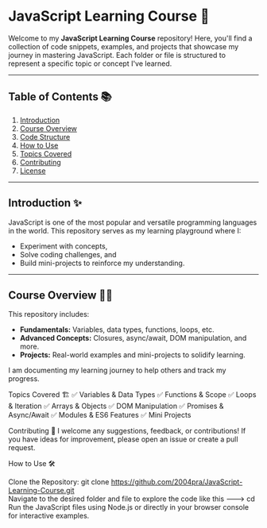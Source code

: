 # JavaScript Learning Course 🚀  

Welcome to my **JavaScript Learning Course** repository! Here, you'll find a collection of code snippets, examples, and projects that showcase my journey in mastering JavaScript. Each folder or file is structured to represent a specific topic or concept I've learned.  

---

## Table of Contents 📚  

1. [Introduction](#introduction)  
2. [Course Overview](#course-overview)  
3. [Code Structure](#code-structure)  
4. [How to Use](#how-to-use)  
5. [Topics Covered](#topics-covered)  
6. [Contributing](#contributing)  
7. [License](#license)  

---

## Introduction ✨  

JavaScript is one of the most popular and versatile programming languages in the world. This repository serves as my learning playground where I:  

- Experiment with concepts,  
- Solve coding challenges, and  
- Build mini-projects to reinforce my understanding.  

---

## Course Overview 🧑‍💻  

This repository includes:  
- **Fundamentals:** Variables, data types, functions, loops, etc.  
- **Advanced Concepts:** Closures, async/await, DOM manipulation, and more.  
- **Projects:** Real-world examples and mini-projects to solidify learning.  

I am documenting my learning journey to help others and track my progress.  


Topics Covered 🏗️
✅ Variables & Data Types
✅ Functions & Scope
✅ Loops & Iteration
✅ Arrays & Objects
✅ DOM Manipulation
✅ Promises & Async/Await
✅ Modules & ES6 Features
✅ Mini Projects


Contributing 🤝
I welcome any suggestions, feedback, or contributions! If you have ideas for improvement, please open an issue or create a pull request.



How to Use 🛠️

Clone the Repository:   git clone https://github.com/2004pra/JavaScript-Learning-Course.git  
Navigate to the desired folder and file to explore the code like this ---> cd <directory name>
Run the JavaScript files using Node.js or directly in your browser console for interactive examples.


